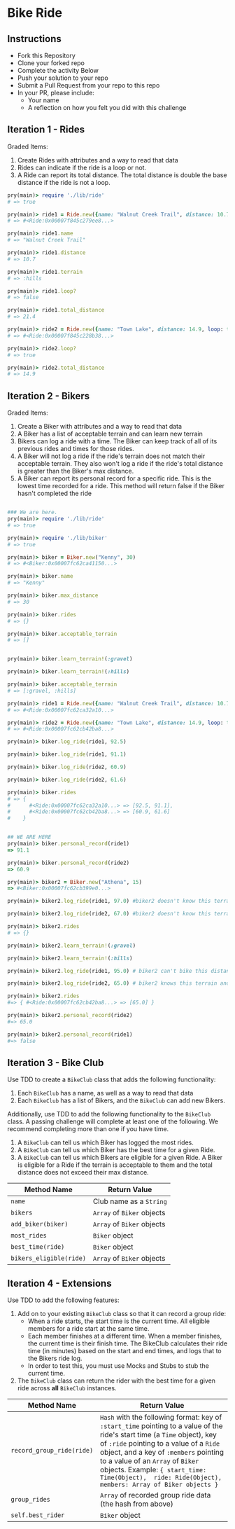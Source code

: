 # Bike Ride

## Instructions
* Fork this Repository
* Clone your forked repo
* Complete the activity Below
* Push your solution to your repo
* Submit a Pull Request from your repo to this repo
* In your PR, please include:
  * Your name
  * A reflection on how you felt you did with this challenge

## Iteration 1 - Rides

Graded Items:

1. Create Rides with attributes and a way to read that data
2. Rides can indicate if the ride is a loop or not.
3. A Ride can report its total distance. The total distance is double the base distance if the ride is not a loop.

```ruby
pry(main)> require './lib/ride'
# => true

pry(main)> ride1 = Ride.new({name: "Walnut Creek Trail", distance: 10.7, loop: false, terrain: :hills})
# => #<Ride:0x00007f845c279ee8...>

pry(main)> ride1.name
# => "Walnut Creek Trail"

pry(main)> ride1.distance
# => 10.7

pry(main)> ride1.terrain
# => :hills

pry(main)> ride1.loop?
# => false

pry(main)> ride1.total_distance
# => 21.4

pry(main)> ride2 = Ride.new({name: "Town Lake", distance: 14.9, loop: true, terrain: :gravel})
# => #<Ride:0x00007f845c228b38...>

pry(main)> ride2.loop?
# => true

pry(main)> ride2.total_distance
# => 14.9
```


## Iteration 2 - Bikers

Graded Items:

1. Create a Biker with attributes and a way to read that data
2. A Biker has a list of acceptable terrain and can learn new terrain
3. Bikers can log a ride with a time. The Biker can keep track of all of its previous rides and times for those rides.
4. A Biker will not log a ride if the ride's terrain does not match their acceptable terrain. They also won't log a ride if the ride's total distance is greater than the Biker's max distance.
5. A Biker can report its personal record for a specific ride. This is the lowest time recorded for a ride. This method will return false if the Biker hasn't completed the ride
```ruby

### We are here.
pry(main)> require './lib/ride'
# => true

pry(main)> require './lib/biker'
# => true

pry(main)> biker = Biker.new("Kenny", 30)
# => #<Biker:0x00007fc62ca41150...>

pry(main)> biker.name
# => "Kenny"

pry(main)> biker.max_distance
# => 30

pry(main)> biker.rides
# => {}

pry(main)> biker.acceptable_terrain
# => []


pry(main)> biker.learn_terrain!(:gravel)

pry(main)> biker.learn_terrain!(:hills)

pry(main)> biker.acceptable_terrain
# => [:gravel, :hills]

pry(main)> ride1 = Ride.new({name: "Walnut Creek Trail", distance: 10.7, loop: false, terrain: :hills})
# => #<Ride:0x00007fc62ca32a10...>

pry(main)> ride2 = Ride.new({name: "Town Lake", distance: 14.9, loop: true, terrain: :gravel})
# => #<Ride:0x00007fc62cb42ba8...>

pry(main)> biker.log_ride(ride1, 92.5)

pry(main)> biker.log_ride(ride1, 91.1)

pry(main)> biker.log_ride(ride2, 60.9)

pry(main)> biker.log_ride(ride2, 61.6)

pry(main)> biker.rides
# => {
#      #<Ride:0x00007fc62ca32a10...> => [92.5, 91.1],
#      #<Ride:0x00007fc62cb42ba8...> => [60.9, 61.6]
#    }


## WE ARE HERE
pry(main)> biker.personal_record(ride1)
=> 91.1

pry(main)> biker.personal_record(ride2)
=> 60.9

pry(main)> biker2 = Biker.new("Athena", 15)
=> #<Biker:0x00007fc62cb399e0...>

pry(main)> biker2.log_ride(ride1, 97.0) #biker2 doesn't know this terrain yet

pry(main)> biker2.log_ride(ride2, 67.0) #biker2 doesn't know this terrain yet

pry(main)> biker2.rides
# => {}

pry(main)> biker2.learn_terrain!(:gravel)

pry(main)> biker2.learn_terrain!(:hills)

pry(main)> biker2.log_ride(ride1, 95.0) # biker2 can't bike this distance

pry(main)> biker2.log_ride(ride2, 65.0) # biker2 knows this terrain and can bike this distance

pry(main)> biker2.rides
#=> { #<Ride:0x00007fc62cb42ba8...> => [65.0] }

pry(main)> biker2.personal_record(ride2)
#=> 65.0

pry(main)> biker2.personal_record(ride1)
#=> false
```
## Iteration 3 - Bike Club

Use TDD to create a `BikeClub` class that adds the following functionality:

1. Each `BikeClub` has a name, as well as a way to read that data
1. Each `BikeClub` has a list of Bikers, and the `BikeClub` can add new Bikers.

Additionally, use TDD to add the following functionality to the `BikeClub` class. A passing challenge will complete at least one of the following. We recommend completing more than one if you have time.

1. A `BikeClub` can tell us which Biker has logged the most rides.
1. A `BikeClub` can tell us which Biker has the best time for a given Ride.
1. A `BikeClub` can tell us which Bikers are eligible for a given Ride. A Biker is eligible for a Ride if the terrain is acceptable to them and the total distance does not exceed their max distance.

| Method Name | Return Value |
| ----------- | ------------ |
| `name` | Club name as a `String` |
| `bikers` | `Array` of `Biker` objects |
| `add_biker(biker)` | `Array` of `Biker` objects |
| `most_rides` | `Biker` object |
| `best_time(ride)` | `Biker` object |
| `bikers_eligible(ride)` | `Array` of `Biker` objects |


## Iteration 4 - Extensions

Use TDD to add the following features:

1. Add on to your existing `BikeClub` class so that it can record a group ride:
    * When a ride starts, the start time is the current time. All eligible members for a ride start at the same time.
    * Each member finishes at a different time. When a member finishes, the current time is their finish time. The BikeClub calculates their ride time (in minutes) based on the start and end times, and logs that to the Bikers ride log.
    * In order to test this, you must use Mocks and Stubs to stub the current time.
1. The `BikeClub` class can return the rider with the best time for a given ride across **all** `BikeClub` instances.

| Method Name | Return Value |
| ----------- | ------------ |
| `record_group_ride(ride)` | `Hash` with the following format: key of `:start_time` pointing to a value of the ride's start time (a `Time` object), key of `:ride` pointing to a value of a `Ride` object, and a key of `:members` pointing to a value of an `Array` of `Biker` objects. Example:  ```{ start_time: Time(Object),  ride: Ride(Object), members: Array of Biker objects }``` |
| `group_rides` | `Array` of recorded group ride data (the hash from above)|
| `self.best_rider` | `Biker` object |
